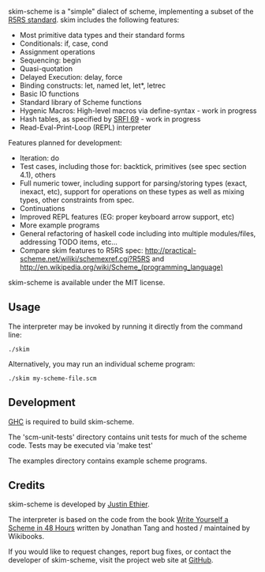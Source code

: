 skim-scheme is a "simple" dialect of scheme, implementing a subset of the [R5RS standard](http://www.schemers.org/Documents/Standards/R5RS/HTML/).
skim includes the following features:

- Most primitive data types and their standard forms
- Conditionals: if, case, cond
- Assignment operations
- Sequencing: begin
- Quasi-quotation
- Delayed Execution: delay, force
- Binding constructs: let, named let, let*, letrec
- Basic IO functions
- Standard library of Scheme functions
- Hygenic Macros: High-level macros via define-syntax - work in progress
- Hash tables, as specified by [SRFI 69](http://srfi.schemers.org/srfi-69/srfi-69.html) - work in progress 
- Read-Eval-Print-Loop (REPL) interpreter

Features planned for development:

- Iteration: do
- Test cases, including those for: backtick, primitives (see spec section 4.1), others
- Full numeric tower, including support for parsing/storing types (exact, inexact, etc), support for operations on these types as well as mixing types, other constraints from spec.
- Continuations
- Improved REPL features (EG: proper keyboard arrow support, etc)
- More example programs
- General refactoring of haskell code including into multiple modules/files, addressing TODO items, etc...
- Compare skim features to R5RS spec: <http://practical-scheme.net/wiliki/schemexref.cgi?R5RS> and <http://en.wikipedia.org/wiki/Scheme_(programming_language)>

skim-scheme is available under the MIT license.

Usage
-----

The interpreter may be invoked by running it directly from the command line:

    ./skim

Alternatively, you may run an individual scheme program:

    ./skim my-scheme-file.scm


Development
-----------

[GHC](http://www.haskell.org/ghc/) is required to build skim-scheme.

The 'scm-unit-tests' directory contains unit tests for much of the scheme code. Tests may be executed via 'make test'

The examples directory contains example scheme programs.


Credits
-------

skim-scheme is developed by [Justin Ethier](http://github.com/justinethier).

The interpreter is based on the code from the book [Write Yourself a Scheme in 48 Hours](http://en.wikibooks.org/wiki/Write_Yourself_a_Scheme_in_48_Hours) written by Jonathan Tang and hosted / maintained by Wikibooks.

If you would like to request changes, report bug fixes, or contact the developer of skim-scheme, visit the project web site at [GitHub](http://github.com/justinethier/skim-scheme).

